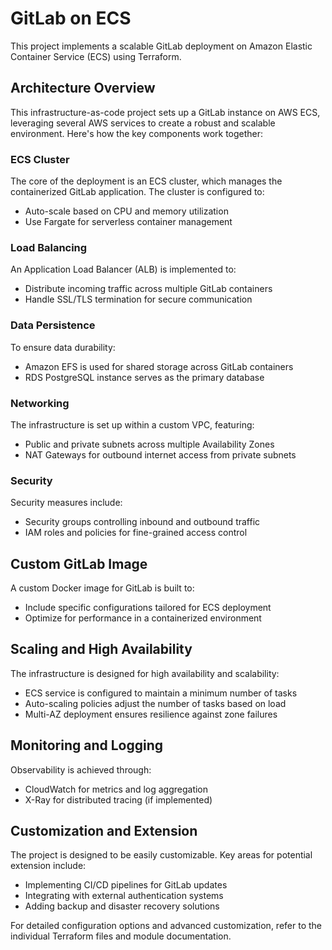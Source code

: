 # GitLab on ECS

This project implements a scalable GitLab deployment on Amazon Elastic Container Service (ECS) using Terraform.

## Architecture Overview

This infrastructure-as-code project sets up a GitLab instance on AWS ECS, leveraging several AWS services to create a robust and scalable environment. Here's how the key components work together:

### ECS Cluster

The core of the deployment is an ECS cluster, which manages the containerized GitLab application. The cluster is configured to:

- Auto-scale based on CPU and memory utilization
- Use Fargate for serverless container management

### Load Balancing

An Application Load Balancer (ALB) is implemented to:

- Distribute incoming traffic across multiple GitLab containers
- Handle SSL/TLS termination for secure communication

### Data Persistence

To ensure data durability:

- Amazon EFS is used for shared storage across GitLab containers
- RDS PostgreSQL instance serves as the primary database

### Networking

The infrastructure is set up within a custom VPC, featuring:

- Public and private subnets across multiple Availability Zones
- NAT Gateways for outbound internet access from private subnets

### Security

Security measures include:

- Security groups controlling inbound and outbound traffic
- IAM roles and policies for fine-grained access control

## Custom GitLab Image

A custom Docker image for GitLab is built to:

- Include specific configurations tailored for ECS deployment
- Optimize for performance in a containerized environment


## Scaling and High Availability

The infrastructure is designed for high availability and scalability:

- ECS service is configured to maintain a minimum number of tasks
- Auto-scaling policies adjust the number of tasks based on load
- Multi-AZ deployment ensures resilience against zone failures

## Monitoring and Logging

Observability is achieved through:

- CloudWatch for metrics and log aggregation
- X-Ray for distributed tracing (if implemented)

## Customization and Extension

The project is designed to be easily customizable. Key areas for potential extension include:

- Implementing CI/CD pipelines for GitLab updates
- Integrating with external authentication systems
- Adding backup and disaster recovery solutions

For detailed configuration options and advanced customization, refer to the individual Terraform files and module documentation.
